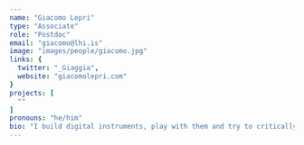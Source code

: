 ```yaml
---
name: "Giacomo Lepri"
type: "Associate"
role: "Postdoc"
email: "giacomo@lhi.is"
image: "images/people/giacomo.jpg"
links: {
  twitter: "_Giaggia",
  website: "giacomolepri.com"
}
projects: [
  ""
]
pronouns: "he/him"
bio: "I build digital instruments, play with them and try to critically think through them. My research crosses the domains of electroacoustic improvisation / composition, human-computer interaction and cultural studies. In short, I am specialised in not being specialised. I hold a master in "Instruments and Interfaces" from STEIM / Institute of Sonology and a PhD in Media and Art Technology from Queen Mary University of London. At IIL I explore compositional strategies for the mediation of sociocultural values and technological agencies, considering the practice of sonic interaction design as an opportunity to play with illusions and magic."
---
```



